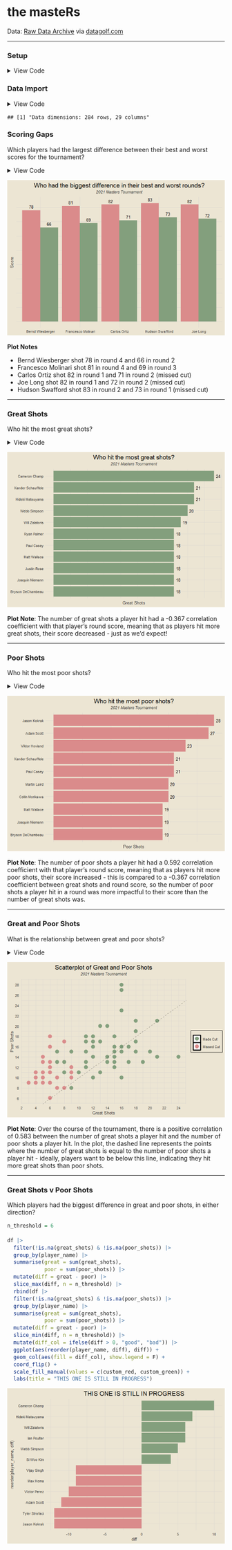 the masteRs
================

Data:
<a href="https://datagolf.com/raw-data-archive" target="_blank">Raw Data
Archive</a> via
<a href="https://datagolf.com/" target="_blank">datagolf.com</a>

------------------------------------------------------------------------

### Setup

<details>
<summary>
View Code
</summary>

``` r
library(tidyverse)
library(janitor)
library(tvthemes)
library(plotly)

theme_custom = theme_avatar() +
  theme(plot.title = element_text(hjust = 0.5),
        plot.subtitle = element_text(hjust = 0.5, size = 9, vjust = 2.5, face = "italic"),
        plot.caption = element_text(face = "italic"),
        panel.grid.major = element_line(linewidth = 0.5, colour = "#DFDAD1"),
        panel.grid.minor = element_line(linewidth = 0.5, colour = "#DFDAD1"))

theme_set(theme_custom)
custom_red = "#DA8B8B"
custom_green = "#839F7D"
```

</details>

### Data Import

<details>
<summary>
View Code
</summary>

``` r
# changing player name to be (first + last) instead of (last, first)
df = read_csv("data/masters_data_2021.csv", show_col_types = F) |>
  separate(player_name, into = c("last_name", "first_name"), sep = ",") |>
  mutate(player_name = paste(first_name, last_name)) |>
  select(1:5, 31, 8:30)

paste0("Data dimensions: ", nrow(df), " rows, ", ncol(df), " columns")
```

</details>

    ## [1] "Data dimensions: 284 rows, 29 columns"

### Scoring Gaps

Which players had the largest difference between their best and worst
scores for the tournament?

<details>
<summary>
View Code
</summary>

``` r
min_max_rounds = df |>
  group_by(player_name) |>
  summarise(min_round = min(round_score),
            max_round = max(round_score)) |>
  mutate(min_max_diff = max_round - min_round)

min_max_rounds |>
  slice_max(min_max_diff, n = 5) |>
  pivot_longer(c(min_round, max_round), names_to = "min_max", values_to = "score") |>
  ggplot(aes(reorder(player_name, -min_max_diff), score)) +
  geom_col(aes(fill = min_max), position = "dodge", show.legend = F) +
  geom_text(aes(label = score, group = min_max), position = position_dodge2(width = 0.9), vjust = -0.5, size = 3.5) +
  scale_fill_manual(values = c(custom_red, custom_green)) +
  labs(x = NULL, y = "Score",
       title = "Who had the biggest difference in their best and worst rounds?",
       subtitle = "2021 Masters Tournament") +
  theme(axis.text.y = element_blank())
```

</details>

![](README_files/figure-gfm/unnamed-chunk-4-1.png)<!-- -->

**Plot Notes**

- Bernd Wiesberger shot 78 in round 4 and 66 in round 2
- Francesco Molinari shot 81 in round 4 and 69 in round 3
- Carlos Ortiz shot 82 in round 1 and 71 in round 2 (missed cut)
- Joe Long shot 82 in round 1 and 72 in round 2 (missed cut)
- Hudson Swafford shot 83 in round 2 and 73 in round 1 (missed cut)

------------------------------------------------------------------------

### Great Shots

Who hit the most great shots?

<details>
<summary>
View Code
</summary>

``` r
# cor_df = df |>
#   filter(!is.na(great_shots) & !is.na(round_score))
# 
# round(cor(cor_df$great_shots, cor_df$round_score), 3)

df |>
  filter(!is.na(great_shots)) |>
  group_by(player_name) |>
  summarise(great_shots = sum(great_shots)) |>
  slice_max(great_shots, n = 10) |>
  ggplot(aes(reorder(player_name, great_shots), great_shots)) +
  geom_col(fill = custom_green) +
  geom_text(aes(label = great_shots), size = 3.5, hjust = -0.4) +
  coord_flip() +
  labs(x = NULL, y = "Great Shots",
       title = "Who hit the most great shots?",
       subtitle = "2021 Masters Tournament") +
  theme(axis.text.x = element_blank())
```

</details>

![](README_files/figure-gfm/unnamed-chunk-5-1.png)<!-- -->

**Plot Note**: The number of great shots a player hit had a -0.367
correlation coefficient with that player’s round score, meaning that as
players hit more great shots, their score decreased - just as we’d
expect!

------------------------------------------------------------------------

### Poor Shots

Who hit the most poor shots?

<details>
<summary>
View Code
</summary>

``` r
# cor_df = df |>
#   filter(!is.na(poor_shots) & !is.na(round_score))
# 
# round(cor(cor_df$poor_shots, cor_df$round_score), 3)

df |>
  filter(!is.na(poor_shots)) |>
  group_by(player_name) |>
  summarise(poor_shots = sum(poor_shots)) |>
  slice_max(poor_shots, n = 10) |>
  ggplot(aes(reorder(player_name, poor_shots), poor_shots)) +
  geom_col(fill = custom_red) +
  geom_text(aes(label = poor_shots), size = 3.5, hjust = -0.4) +
  coord_flip() +
  labs(x = NULL, y = "Poor Shots",
       title = "Who hit the most poor shots?",
       subtitle = "2021 Masters Tournament") +
  theme(axis.text.x = element_blank())
```

</details>

![](README_files/figure-gfm/unnamed-chunk-6-1.png)<!-- -->

**Plot Note**: The number of poor shots a player hit had a 0.592
correlation coefficient with that player’s round score, meaning that as
players hit more poor shots, their score increased - this is compared to
a -0.367 correlation coefficient between great shots and round score, so
the number of poor shots a player hit in a round was more impactful to
their score than the number of great shots was.

------------------------------------------------------------------------

### Great and Poor Shots

What is the relationship between great and poor shots?

<details>
<summary>
View Code
</summary>

``` r
made_missed_cut = df |>
  filter(!is.na(great_shots) & !is.na(poor_shots)) |>
  count(player_name) |>
  mutate(made_cut = ifelse(n == 4, "Made Cut", "Missed Cut"))

# cor_df = df |>
#   filter(!is.na(great_shots) & !is.na(poor_shots)) |>
#   group_by(player_name) |>
#   summarise(great = sum(great_shots),
#             poor = sum(poor_shots),
#             .groups = "drop")
# 
# round(cor(cor_df$great, cor_df$poor), 3)

df |>
  filter(!is.na(great_shots) & !is.na(poor_shots)) |>
  inner_join(made_missed_cut, by = "player_name") |>
  group_by(player_name, made_cut) |>
  summarise(great = sum(great_shots),
            poor = sum(poor_shots),
            .groups = "drop") |>
  ggplot(aes(great, poor)) +
  geom_point(aes(col = made_cut), size = 4) +
  geom_abline(linetype = "dashed", alpha = 0.5) +
  # geom_line(stat = "smooth", formula = y ~ x, method = "lm", linetype = "dashed", alpha = 0.5) +
  scale_color_manual(values = c(custom_green, custom_red)) +
  labs(x = "Great Shots", y = "Poor Shots", col = NULL,
       title = "Scatterplot of Great and Poor Shots",
       subtitle = "2021 Masters Tournament") +
  theme(legend.position = "right") +
  scale_x_continuous(breaks = seq(0, 50, by = 2)) +
  scale_y_continuous(breaks = seq(0, 50, by = 2))
```

</details>

![](README_files/figure-gfm/unnamed-chunk-7-1.png)<!-- -->

**Plot Note**: Over the course of the tournament, there is a positive
correlation of 0.583 between the number of great shots a player hit and
the number of poor shots a player hit. In the plot, the dashed line
represents the points where the number of great shots is equal to the
number of poor shots a player hit - ideally, players want to be below
this line, indicating they hit more great shots than poor shots.

------------------------------------------------------------------------

### Great Shots v Poor Shots

Which players had the biggest difference in great and poor shots, in
either direction?

``` r
n_threshold = 6

df |>
  filter(!is.na(great_shots) & !is.na(poor_shots)) |>
  group_by(player_name) |>
  summarise(great = sum(great_shots),
            poor = sum(poor_shots)) |>
  mutate(diff = great - poor) |>
  slice_max(diff, n = n_threshold) |>
  rbind(df |>
  filter(!is.na(great_shots) & !is.na(poor_shots)) |>
  group_by(player_name) |>
  summarise(great = sum(great_shots),
            poor = sum(poor_shots)) |>
  mutate(diff = great - poor) |>
  slice_min(diff, n = n_threshold)) |>
  mutate(diff_col = ifelse(diff > 0, "good", "bad")) |>
  ggplot(aes(reorder(player_name, diff), diff)) +
  geom_col(aes(fill = diff_col), show.legend = F) +
  coord_flip() +
  scale_fill_manual(values = c(custom_red, custom_green)) +
  labs(title = "THIS ONE IS STILL IN PROGRESS")
```

![](README_files/figure-gfm/unnamed-chunk-8-1.png)<!-- -->
